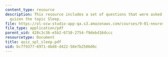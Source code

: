 ```yaml
---
content_type: resource
description: This resource includes a set of questions that were asked during end-of-class
  quizon the topic Sleep.
file: https://ol-ocw-studio-app-qa.s3.amazonaws.com/courses/9-01-neuroscience-and-behavior-fall-2003/bc7f937769714bd8d42258e7b2586d6c_quiz_spl_sleep.pdf
file_type: application/pdf
parent_uid: 428c3c36-e5b2-6710-2754-f9debd16dccc
resourcetype: Document
title: quiz_spl_sleep.pdf
uid: bc7f9377-6971-4bd8-d422-58e7b2586d6c
---
```

